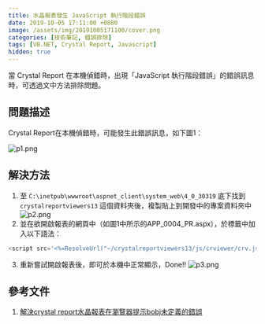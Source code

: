 ```yaml
---
title: 水晶報表發生 JavaScript 執行階段錯誤
date: 2019-10-05 17:11:00 +0800
image: /assets/img/20191005171100/cover.png
categories: [技術筆記, 錯誤排除]
tags: [VB.NET, Crystal Report, Javascript]
hidden: true
---
```


當 Crystal Report 在本機偵錯時，出現「JavaScript 執行階段錯誤」的錯誤訊息時，可透過文中方法排除問題。

## 問題描述

Crystal Report在本機偵錯時，可能發生此錯誤訊息，如下圖1：

![p1.png](/assets/img/20191005171100/p1.png)

## 解決方法

1. 至 `C:\inetpub\wwwroot\aspnet_client\system_web\4_0_30319` 底下找到 `crystalreportviewers13` 這個資料夾後，複製貼上到開發中的專案資料夾中
  ![p2.png](/assets/img/20191005171100/p2.png)
2. 並在欲開啟報表的網頁中（如圖1中所示的APP_0004_PR.aspx），於標籤中加入以下語法：
```javascript
<script src='<%=ResolveUrl("~/crystalreportviewers13/js/crviewer/crv.js")%>' type="text/javascript"></script>
```
3. 重新嘗試開啟報表後，即可於本機中正常顯示，Done!!
  ![p3.png](/assets/img/20191005171100/p3.png)

## 參考文件
1. [解決crystal report水晶報表在瀏覽器提示bobj未定義的錯誤](https://www.cnblogs.com/muzinian/p/4721690.html)